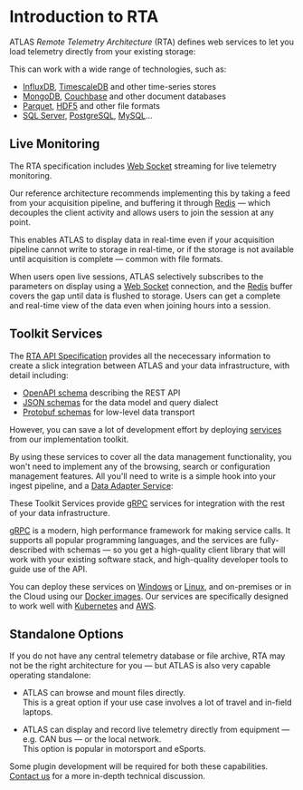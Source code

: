 # Introduction to RTA

ATLAS _Remote Telemetry Architecture_ (RTA) defines web services to let you load telemetry directly from your existing storage:

<object type="image/svg+xml" data="/assets/diagrams/integration/intro.svg" class="diagram" title="Simple integration with ATLAS"></object>

This can work with a wide range of technologies, such as:

* [InfluxDB](https://www.influxdata.com/products/influxdb/), [TimescaleDB](https://www.timescale.com/) and other time-series stores
* [MongoDB](https://www.mongodb.com/), [Couchbase](https://www.couchbase.com/) and other document databases
* [Parquet](https://parquet.apache.org/), [HDF5](https://www.hdfgroup.org/solutions/hdf5/) and other file formats
* [SQL Server](https://www.microsoft.com/en-gb/sql-server), [PostgreSQL](https://www.postgresql.org/), [MySQL](https://www.mysql.com/)...

## Live Monitoring

The RTA specification includes [Web Socket](https://developer.mozilla.org/en-US/docs/Web/API/WebSockets_API) streaming for live telemetry monitoring.

Our reference architecture recommends implementing this by taking a feed from your acquisition pipeline, and buffering it through [Redis](https://redis.io/) &mdash; which decouples the client activity and allows users to join the session at any point.

<object type="image/svg+xml" data="/assets/diagrams/integration/intro-live.svg" class="diagram" title="Live integration with ATLAS"></object>

This enables ATLAS to display data in real-time even if your acquisition pipeline cannot write to storage in real-time, or if the storage is not available until acquisition is complete &mdash; common with file formats.

When users open live sessions, ATLAS selectively subscribes to the parameters on display using a [Web Socket](https://developer.mozilla.org/en-US/docs/Web/API/WebSockets_API) connection, and the [Redis](https://redis.io/) buffer covers the gap until data is flushed to storage. Users can get a complete and real-time view of the data even when joining hours into a session.

## Toolkit Services

The [RTA API Specification](../api/index.md) provides all the nececessary information to create a slick integration between ATLAS and your data infrastructure, with detail including:

* [OpenAPI schema](https://www.openapis.org/faq) describing the REST API
* [JSON schemas](https://json-schema.org/) for the data model and query dialect 
* [Protobuf schemas](https://developers.google.com/protocol-buffers) for low-level data transport

However, you can save a lot of development effort by deploying [services](../services/index.md) from our implementation toolkit.

By using these services to cover all the data management functionality, you won't need to implement any of the browsing, search or configuration management features. All you'll need to write is a simple hook into your ingest pipeline, and a [Data Adapter Service](data-services.md):

<object type="image/svg+xml" data="/assets/diagrams/integration/intro-data-adapter.svg" class="diagram" title="Data Adapter with Toolkit Services"></object>

These Toolkit Services provide [gRPC](https://grpc.io/) services for integration with the rest of your data infrastructure.

[gRPC](https://grpc.io/) is a modern, high performance framework for making service calls. It supports all popular programming languages, and the services are fully-described with schemas &mdash; so you get a high-quality client library that will work with your existing software stack, and high-quality developer tools to guide use of the API.

You can deploy these services on [Windows](../downloads/services.md#windows) or [Linux](../downloads/services.md#windows), and on-premises or in the Cloud using our [Docker images](../downloads/services.md#docker). Our services are specifically designed to work well with [Kubernetes](https://kubernetes.io/) and [AWS](https://aws.amazon.com/).

## Standalone Options

If you do not have any central telemetry database or file archive, RTA may not be the right architecture for you &mdash; but ATLAS is also very capable operating standalone:

* ATLAS can browse and mount files directly.  
  This is a great option if your use case involves a lot of travel and in-field laptops.

* ATLAS can display and record live telemetry directly from equipment &mdash; e.g. CAN bus &mdash; or the local network.  
  This option is popular in motorsport and eSports.

Some plugin development will be required for both these capabilities.  
[Contact us](https://www.mclaren.com/applied/contact/) for a more in-depth technical discussion.
